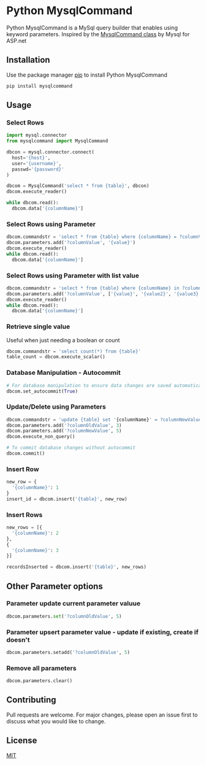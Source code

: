 # Python MysqlCommand

Python MysqlCommand is a MySql query builder that enables using keyword parameters. Inspired by the [MysqlCommand class](https://dev.mysql.com/doc/dev/connector-net/8.0/html/T_MySql_Data_MySqlClient_MySqlCommand.htm) by Mysql for ASP.net

## Installation

Use the package manager [pip](https://pip.pypa.io/en/stable/) to install Python MysqlCommand

```bash
pip install mysqlcommand
```

## Usage

### Select Rows
```python
import mysql.connector
from mysqlcommand import MysqlCommand

dbcon = mysql.connector.connect(
  host='{host}',
  user='{username}',
  passwd='{password}'
)

dbcom = MysqlCommand('select * from {table}', dbcon)
dbcom.execute_reader()

while dbcom.read():
  dbcom.data['{columnName}']
```

### Select Rows using Parameter
```python
dbcom.commandstr = 'select * from {table} where {columnName} = ?columnValue'
dbcom.parameters.add('?columnValue', '{value}')
dbcom.execute_reader()
while dbcom.read():
  dbcom.data['{columnName}']
```

### Select Rows using Parameter with list value
```python
dbcom.commandstr = 'select * from {table} where {columnName} in ?columnValue'
dbcom.parameters.add('?columnValue', ['{value}', '{value2}', '{value3}'])
dbcom.execute_reader()
while dbcom.read():
  dbcom.data['{columnName}']
```
### Retrieve single value
Useful when just needing a boolean or count
```python
dbcom.commandstr = 'select count(*) from {table}'
table_count = dbcom.execute_scalar()
```

### Database Manipulation - Autocommit
```python
# For database manipulation to ensure data changes are saved automatically
dbcom.set_autocommit(True)
```

### Update/Delete using Parameters
```python
dbcom.commandstr = 'update {table} set '{columnName}' = ?columnNewValue where '{columnName}' = ?columnOldValue';
dbcom.parameters.add('?columnOldValue', 3)
dbcom.parameters.add('?columnNewValue', 5)
dbcom.execute_non_query()

# To commit database changes without autocommit
dbcom.commit()

```

### Insert Row
```python
new_row = {
  '{columnName}': 1
}
insert_id = dbcom.insert('{table}', new_row)
```

### Insert Rows
```python
new_rows = [{
  '{columnName}': 2
},
{
  '{columnName}': 3
}]

recordsInserted = dbcom.insert('{table}', new_rows)
```

## Other Parameter options

### Parameter update current parameter valuue
```python
dbcom.parameters.set('?columnOldValue', 5)
```

### Parameter upsert parameter value - update if existing, create if doesn't
```python
dbcom.parameters.setadd('?columnOldValue', 5)
```

### Remove all parameters
```python
dbcom.parameters.clear()
```

## Contributing
Pull requests are welcome. For major changes, please open an issue first to discuss what you would like to change.

## License
[MIT](https://choosealicense.com/licenses/mit/)